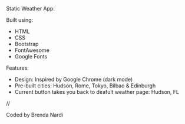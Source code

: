 Static Weather App:

Built using:
- HTML
- CSS
- Bootstrap
- FontAwesome
- Google Fonts

Features:

- Design: Inspired by Google Chrome (dark mode)
- Pre-built cities: Hudson, Rome, Tokyo, Bilbao & Edinburgh
- Current button takes you back to deafult weather page: Hudson, FL

//

Coded by Brenda Nardi

